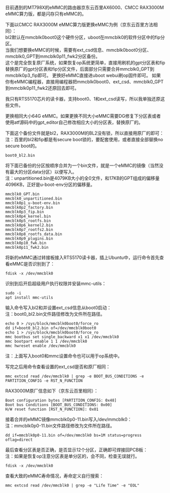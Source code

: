 目前遇到的MT798X的eMMC的路由器京东云百里AX6000、CMCC RAX3000M eMMC算力版，都是闪存只有eMMC的。

下面以CMCC RAX3000M eMMC算力版更换eMMC为例（京东云百里方法相同）：  
bl2默认在mmcblk0boot0这个硬件分区，uboot在mmcblk0的软件分区中的fip分区。  
当我们想要换eMMC的时候，需要有ext_csd信息、mmcblk0boot0分区、mmcblk0_GPT到mmcblk0p11_fwk2分区备份。  
这个是完全恢复原厂系统，如果恢复op系统更简单，直接用刷机的gpt分区表和fip替换原厂的gpt分区表和fip分区文件，后面部分只需要合并mmcblk0_GPT到mmcblk0p3_fip即可。
更换好eMMC直接进uboot webui刷op固件即可。
如果你有eMMC编程器，直接用编程器把mmcblk0boot0、ext_csd、mmcblk0_GPT到mmcblk0p11_fwk2还原回去即可。  

我只有RTS5170芯片的读卡器，支持boot0、1和ext_csd读写，所以我单独还原这些文件。  

更换相同大小64G eMMC。如果更换不同大小eMMC需要DG修复下分区表或者使用atf源码中的gpt_editor自己修改相应大小的分区表，替换原厂的。  

下面这个备份文件就是bl2，RAX3000M的BL2没有锁，所以直接用原厂的即可：  
注：百里的bl2和fip都是有secure boot锁的，要配套使用，或者直接全部替换no secure boot的。
```
boot0_bl2.bin
```
将下面已备份的分区按顺序合并为一个bin文件，就是一个eMMC的镜像（当然没有最大的分区data分区）以便写入。  
注：unpartitioned.bin是4079KB大小的全0文件，和17KB的GPT组成的偏移量4096KB，正好是u-boot-env分区的偏移量。
```
mmcblk0_GPT.bin
mmcblk0_unpartitioned.bin
mmcblk0p1_u-boot-env.bin
mmcblk0p2_factory.bin
mmcblk0p3_fip.bin
mmcblk0p4_kernel.bin
mmcblk0p5_rootfs.bin
mmcblk0p6_kernel2.bin
mmcblk0p7_rootfs2.bin
mmcblk0p8_rootfs_data.bin
mmcblk0p9_plugins.bin
mmcblk0p10_fwk.bin
mmcblk0p11_fwk2.bin
```

将新的eMMC通过转接板接入RTS5170读卡器，插上Ubuntu中，运行命令首先查看eMMC是否识别到了：  
```
fdisk -x /dev/mmcblk0
```
识别到后开启超级用户执行权限并安装mmc-utils：  
```
sudo -i
apt install mmc-utils
```
输入命令写入bl2和并设置ext_csd信息从boot0启动：  
注：boot0_bl2.bin文件路径修改为文件所在路径。  
```
echo 0 > /sys/block/mmcblk0boot0/force_ro
dd if=boot0_bl2.bin of=/dev/mmcblk0boot0
echo 1 > /sys/block/mmcblk0boot0/force_ro
mmc bootbus set single_backward x1 x1 /dev/mmcblk0
mmc bootpart enable 1 1 /dev/mmcblk0
mmc hwreset enable /dev/mmcblk0
```
注：上面写入boot0和mmc设置命令也可以用于op系统中。  

写完之后用命令查看设置的ext_csd是否和原厂相同：  
```
mmc extcsd read /dev/mmcblk0 | grep -e BOOT_BUS_CONDITIONS -e PARTITION_CONFIG -e RST_N_FUNCTION
```

RAX3000M原厂信息如下（京东云百里相同）：  
```
Boot configuration bytes [PARTITION_CONFIG: 0x48]
Boot bus Conditions [BOOT_BUS_CONDITIONS: 0x00]
H/W reset function [RST_N_FUNCTION]: 0x01
```
接着合并的eMMC镜像mmcblk0p0-11.bin写入/dev/mmcblk0：  
注：mmcblk0p0-11.bin文件路径修改为文件所在路径。  
```
dd if=mmcblk0p0-11.bin of=/dev/mmcblk0 bs=1M status=progress oflag=direct
```
最后查看分区表是否正确，是否显示12个分区，正确即可焊接回PCB板：  
注：如果是恢复op注意分区表是单分区的，会不同，检查无误就行。
```
fdisk -x /dev/mmcblk0
```
查看大致的eMMC寿命情况，寿命定义自行搜索：  
```
mmc extcsd read /dev/mmcblk0 | grep -e "Life Time" -e "EOL"
```
